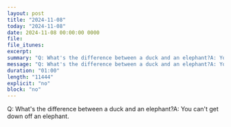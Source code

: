```yaml
---
layout: post
title: "2024-11-08"
today: "2024-11-08"
date: 2024-11-08 00:00:00 0000
file:
file_itunes:
excerpt:
summary: "Q: What's the difference between a duck and an elephant?A: You can't get down off an elephant."
message: "Q: What's the difference between a duck and an elephant?A: You can't get down off an elephant."
duration: "01:00"
length: "11444"
explicit: "no"
block: "no"
---
```

Q: What's the difference between a duck and an elephant?A: You can't get down off an elephant.


